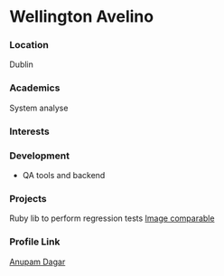 # Wellington Avelino

### Location

Dublin

### Academics

System analyse

### Interests



### Development

- QA tools and backend

### Projects

Ruby lib to perform regression tests
[Image comparable](https://github.com/wellavelino/image-comparable)

### Profile Link

[Anupam Dagar](https://github.com/wellavelino)
